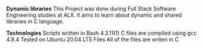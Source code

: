 **Dynamic libraries**
This Project was done during Full Stack Software Engineering studies at ALX. It aims to learn about dynamic and shared libraries in C language.

**Technologies**
Scripts written in Bash 4.3.11(1)
C files are compiled using gcc 4.8.4
Tested on Ubuntu 20.04 LTS
Files
All of the files are writen in C
